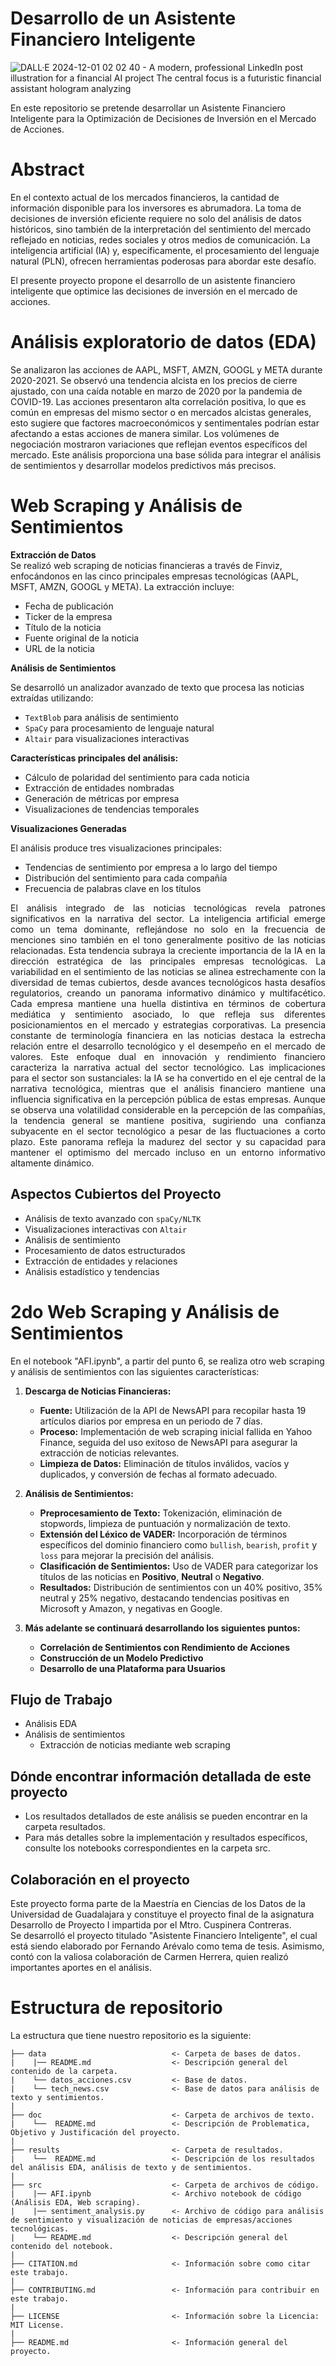 # Desarrollo de un Asistente Financiero Inteligente

![DALL·E 2024-12-01 02 02 40 - A modern, professional LinkedIn post illustration for a financial AI project  The central focus is a futuristic financial assistant hologram analyzing](https://github.com/user-attachments/assets/9e2e2983-7ac6-4e68-aef5-faefe051603d)

En este repositorio se pretende desarrollar un Asistente Financiero Inteligente para la Optimización de Decisiones de Inversión en el Mercado de Acciones.

# Abstract

En el contexto actual de los mercados financieros, la cantidad de información disponible para los inversores es abrumadora. La toma de decisiones de inversión eficiente requiere no solo del análisis de datos históricos, sino también de la interpretación del sentimiento del mercado reflejado en noticias, redes sociales y otros medios de comunicación. La inteligencia artificial (IA) y, específicamente, el 
procesamiento del lenguaje natural (PLN), ofrecen herramientas poderosas para abordar este desafío.

El presente proyecto propone el desarrollo de un asistente financiero inteligente que optimice las decisiones de inversión en el mercado de acciones.

# Análisis exploratorio de datos (EDA)

Se analizaron las acciones de AAPL, MSFT, AMZN, GOOGL y META durante 2020-2021. Se observó una tendencia alcista en los precios de cierre ajustado, con una caída notable en marzo de 2020 por la pandemia de COVID-19. Las acciones presentaron alta correlación positiva, lo que es común en empresas del mismo sector o en mercados alcistas generales, esto sugiere que factores macroeconómicos y sentimentales podrían estar afectando a estas acciones de manera similar. Los volúmenes de negociación mostraron variaciones que reflejan eventos específicos del mercado. Este análisis proporciona una base sólida para integrar el análisis de sentimientos y desarrollar modelos predictivos más precisos.

# Web Scraping y Análisis de Sentimientos
**Extracción de Datos**  
Se realizó web scraping de noticias financieras a través de Finviz, enfocándonos en las cinco principales empresas tecnológicas (AAPL, MSFT, AMZN, GOOGL y META). La extracción incluye:

- Fecha de publicación
- Ticker de la empresa
- Título de la noticia
- Fuente original de la noticia
- URL de la noticia

**Análisis de Sentimientos**  

Se desarrolló un analizador avanzado de texto que procesa las noticias extraídas utilizando:  

- `TextBlob` para análisis de sentimiento
- `SpaCy` para procesamiento de lenguaje natural
- `Altair` para visualizaciones interactivas

**Características principales del análisis:**  

- Cálculo de polaridad del sentimiento para cada noticia
- Extracción de entidades nombradas
- Generación de métricas por empresa
- Visualizaciones de tendencias temporales

**Visualizaciones Generadas**  

El análisis produce tres visualizaciones principales:  

- Tendencias de sentimiento por empresa a lo largo del tiempo
- Distribución del sentimiento para cada compañía
- Frecuencia de palabras clave en los títulos


<div style="text-align: justify; text-justify: inter-word; margin-right: 0; padding-right: 0; max-width: 100%;">
El análisis integrado de las noticias tecnológicas revela patrones significativos en la narrativa del sector. La inteligencia artificial emerge como un tema dominante, reflejándose no solo en la frecuencia de menciones sino también en el tono generalmente positivo de las noticias relacionadas. Esta tendencia subraya la creciente importancia de la IA en la dirección estratégica de las principales empresas tecnológicas. La variabilidad en el sentimiento de las noticias se alinea estrechamente con la diversidad de temas cubiertos, desde avances tecnológicos hasta desafíos regulatorios, creando un panorama informativo dinámico y multifacético.
Cada empresa mantiene una huella distintiva en términos de cobertura mediática y sentimiento asociado, lo que refleja sus diferentes posicionamientos en el mercado y estrategias corporativas. La presencia constante de terminología financiera en las noticias destaca la estrecha relación entre el desarrollo tecnológico y el desempeño en el mercado de valores. Este enfoque dual en innovación y rendimiento financiero caracteriza la narrativa actual del sector tecnológico.
Las implicaciones para el sector son sustanciales: la IA se ha convertido en el eje central de la narrativa tecnológica, mientras que el análisis financiero mantiene una influencia significativa en la percepción pública de estas empresas. Aunque se observa una volatilidad considerable en la percepción de las compañías, la tendencia general se mantiene positiva, sugiriendo una confianza subyacente en el sector tecnológico a pesar de las fluctuaciones a corto plazo. Este panorama refleja la madurez del sector y su capacidad para mantener el optimismo del mercado incluso en un entorno informativo altamente dinámico.
</div>


## Aspectos Cubiertos del Proyecto

- Análisis de texto avanzado con `spaCy/NLTK`
- Visualizaciones interactivas con `Altair`
- Análisis de sentimiento
- Procesamiento de datos estructurados
- Extracción de entidades y relaciones
- Análisis estadístico y tendencias


# 2do Web Scraping y Análisis de Sentimientos

En el notebook "AFI.ipynb", a partir del punto 6, se realiza otro web scraping y análisis de sentimientos con las siguientes características:

1. **Descarga de Noticias Financieras:**
   - **Fuente:** Utilización de la API de NewsAPI para recopilar hasta 19 artículos diarios por empresa en un periodo de 7 días.
   - **Proceso:** Implementación de web scraping inicial fallida en Yahoo Finance, seguida del uso exitoso de NewsAPI para asegurar la extracción de noticias relevantes.
   - **Limpieza de Datos:** Eliminación de títulos inválidos, vacíos y duplicados, y conversión de fechas al formato adecuado.

2. **Análisis de Sentimientos:**
   - **Preprocesamiento de Texto:** Tokenización, eliminación de stopwords, limpieza de puntuación y normalización de texto.
   - **Extensión del Léxico de VADER:** Incorporación de términos específicos del dominio financiero como `bullish`, `bearish`, `profit` y `loss` para mejorar la precisión del análisis.
   - **Clasificación de Sentimientos:** Uso de VADER para categorizar los títulos de las noticias en **Positivo**, **Neutral** o **Negativo**.
   - **Resultados:** Distribución de sentimientos con un 40% positivo, 35% neutral y 25% negativo, destacando tendencias positivas en Microsoft y Amazon, y negativas en Google.

3. **Más adelante se continuará desarrollando los siguientes puntos:**
   - **Correlación de Sentimientos con Rendimiento de Acciones**
   - **Construcción de un Modelo Predictivo**
   - **Desarrollo de una Plataforma para Usuarios**

## Flujo de Trabajo
- Análisis EDA
- Análisis de sentimientos
  - Extracción de noticias mediante web scraping

## Dónde encontrar información detallada de este proyecto
* Los resultados detallados de este análisis se pueden encontrar en la carpeta resultados.  
* Para más detalles sobre la implementación y resultados específicos, consulte los notebooks correspondientes en la carpeta src.

## Colaboración en el proyecto  
Este proyecto forma parte de la Maestría en Ciencias de los Datos de la Universidad de Guadalajara y constituye el proyecto final de la asignatura Desarrollo de Proyecto I impartida por el Mtro. Cuspinera Contreras.  
Se desarrolló el proyecto titulado "Asistente Financiero Inteligente", el cual está siendo elaborado por Fernando Arévalo como tema de tesis. Asimismo, contó con la valiosa colaboración de Carmen Herrera, quien realizó importantes aportes en el análisis.

# Estructura de repositorio

La estructura que tiene nuestro repositorio es la siguiente:
    
    ├── data                            <- Carpeta de bases de datos.  
    |    |── README.md                  <- Descripción general del contenido de la carpeta.
    |    └── datos_acciones.csv         <- Base de datos.  
    |    └── tech_news.csv              <- Base de datos para análisis de texto y sentimientos.  
    |      
    ├── doc                             <- Carpeta de archivos de texto.
    |    └──  README.md                 <- Descripción de Problematica, Objetivo y Justificación del proyecto.
    |
    ├── results                         <- Carpeta de resultados.  
    |    └──  README.md                 <- Descripción de los resultados del análisis EDA, análisis de texto y de sentimientos.
    |  
    ├── src                             <- Carpeta de archivos de código.    
    |    |── AFI.ipynb                  <- Archivo notebook de código (Análisis EDA, Web scraping).
    |    |── sentiment_analysis.py      <- Archivo de código para análisis de sentimiento y visualización de noticias de empresas/acciones tecnológicas.
    |    └── README.md                  <- Descripción general del contenido del notebook.
    |  
    ├── CITATION.md                     <- Información sobre como citar este trabajo.  
    |  
    ├── CONTRIBUTING.md                 <- Información para contribuir en este trabajo.  
    |   
    ├── LICENSE                         <- Información sobre la Licencia: MIT License.  
    |  
    ├── README.md                       <- Información general del proyecto.
